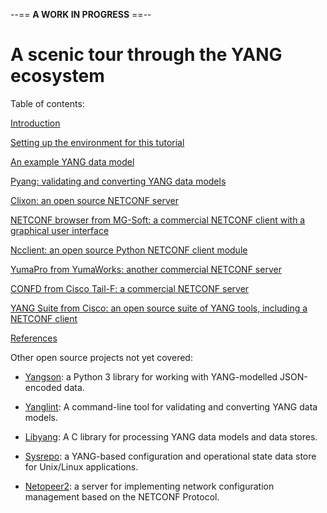 --== **A WORK IN PROGRESS** ==--

# A scenic tour through the YANG ecosystem

Table of contents:

[Introduction](docs/introduction.md)

[Setting up the environment for this tutorial](docs/tutorial-install.md)

[An example YANG data model](docs/example-yang-data-model.md)

[Pyang: validating and converting YANG data models](docs/pyang.md)

[Clixon: an open source NETCONF server](docs/clixon.md)

[NETCONF browser from MG-Soft: a commercial NETCONF client with a graphical user interface](mg-soft-browser.md)

[Ncclient: an open source Python NETCONF client module](docs/ncclient.md)

[YumaPro from YumaWorks: another commercial NETCONF server](docs/yumapro.md)

[CONFD from Cisco Tail-F: a commercial NETCONF server](docs/confd.md)

[YANG Suite from Cisco: an open source suite of YANG tools, including a NETCONF client](docs/yang-suite.md)

[References](docs/references.md)

Other open source projects not yet covered:

* [Yangson](https://yangson.labs.nic.cz/): a Python 3 library for working with YANG-modelled
  JSON-encoded data.

* [Yanglint](https://www.mankier.com/1/yanglint): A command-line tool for validating and
  converting YANG data models.

* [Libyang](https://netopeer.liberouter.org/doc/libyang/devel/html/): A C library for processing
  YANG data models and data stores.

* [Sysrepo](https://github.com/sysrepo/sysrepo): a YANG-based configuration and operational state
  data store for Unix/Linux applications.

* [Netopeer2](https://github.com/CESNET/netopeer2): a server for implementing network configuration
  management based on the NETCONF Protocol.


